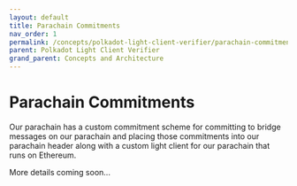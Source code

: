 ```yaml
---
layout: default
title: Parachain Commitments
nav_order: 1
permalink: /concepts/polkadot-light-client-verifier/parachain-commitments
parent: Polkadot Light Client Verifier
grand_parent: Concepts and Architecture
---
```

# Parachain Commitments
Our parachain has a custom commitment scheme for committing to bridge messages on our parachain and placing those commitments into our parachain header along with a custom light client for our parachain that runs on Ethereum.

More details coming soon...